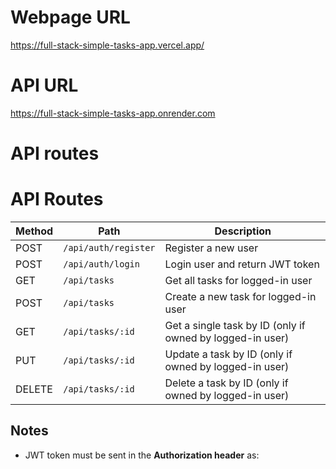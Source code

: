 # Webpage URL
https://full-stack-simple-tasks-app.vercel.app/

# API URL
https://full-stack-simple-tasks-app.onrender.com

# API routes

# API Routes
| Method | Path                 | Description                                               |
|--------|----------------------|-----------------------------------------------------------|
| POST   | `/api/auth/register` | Register a new user                                       |
| POST   | `/api/auth/login`    | Login user and return JWT token                           |
| GET    | `/api/tasks`         | Get all tasks for logged-in user                          |
| POST   | `/api/tasks`         | Create a new task for logged-in user                      |
| GET    | `/api/tasks/:id`     | Get a single task by ID (only if owned by logged-in user) |
| PUT    | `/api/tasks/:id`     | Update a task by ID (only if owned by logged-in user)     |
| DELETE | `/api/tasks/:id`     | Delete a task by ID (only if owned by logged-in user)     |

## Notes
- JWT token must be sent in the **Authorization header** as:  
